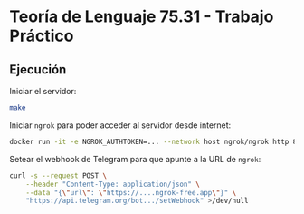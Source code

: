 # Teoría de Lenguaje 75.31 - Trabajo Práctico

## Ejecución

Iniciar el servidor:

```bash
make
```

Iniciar `ngrok` para poder acceder al servidor desde internet:

```bash
docker run -it -e NGROK_AUTHTOKEN=... --network host ngrok/ngrok http 8080
```

Setear el webhook de Telegram para que apunte a la URL de `ngrok`:

```bash
curl -s --request POST \
    --header "Content-Type: application/json" \
    --data "{\"url\": \"https://....ngrok-free.app\"}" \
    "https://api.telegram.org/bot.../setWebhook" >/dev/null
```
